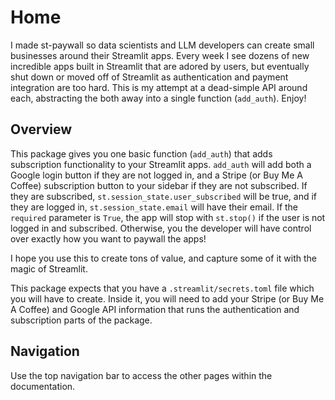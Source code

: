 # Home

I made st-paywall so data scientists and LLM developers can create small businesses around their Streamlit apps. Every week I see dozens of new incredible apps built in Streamlit that are adored by users, but eventually shut down or moved off of Streamlit as authentication and payment integration are too hard. This is my attempt at a dead-simple API around each, abstracting the both away into a single function (`add_auth`). Enjoy!

## Overview

This package gives you one basic function (`add_auth`) that adds subscription functionality to your Streamlit apps. `add_auth` will add both a Google login button if they are not logged in, and a Stripe (or Buy Me A Coffee) subscription button to your sidebar if they are not subscribed. If they are subscribed, `st.session_state.user_subscribed` will be true, and if they are logged in, `st.session_state.email` will have their email.
If the `required` parameter is `True`, the app will stop with `st.stop()` if the user is not logged in and subscribed. Otherwise, you the developer will have control over exactly how you want to paywall the apps!

 I hope you use this to create tons of value, and capture some of it with the magic of Streamlit.

This package expects that you have a `.streamlit/secrets.toml` file which you will have to create. Inside it, you will need to add your Stripe (or Buy Me A Coffee) and Google API information that runs the authentication and subscription parts of the package.

## Navigation

Use the top navigation bar to access the other pages within the documentation.